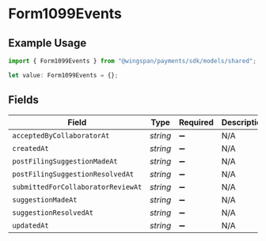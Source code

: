 # Form1099Events

## Example Usage

```typescript
import { Form1099Events } from "@wingspan/payments/sdk/models/shared";

let value: Form1099Events = {};
```

## Fields

| Field                              | Type                               | Required                           | Description                        |
| ---------------------------------- | ---------------------------------- | ---------------------------------- | ---------------------------------- |
| `acceptedByCollaboratorAt`         | *string*                           | :heavy_minus_sign:                 | N/A                                |
| `createdAt`                        | *string*                           | :heavy_minus_sign:                 | N/A                                |
| `postFilingSuggestionMadeAt`       | *string*                           | :heavy_minus_sign:                 | N/A                                |
| `postFilingSuggestionResolvedAt`   | *string*                           | :heavy_minus_sign:                 | N/A                                |
| `submittedForCollaboratorReviewAt` | *string*                           | :heavy_minus_sign:                 | N/A                                |
| `suggestionMadeAt`                 | *string*                           | :heavy_minus_sign:                 | N/A                                |
| `suggestionResolvedAt`             | *string*                           | :heavy_minus_sign:                 | N/A                                |
| `updatedAt`                        | *string*                           | :heavy_minus_sign:                 | N/A                                |